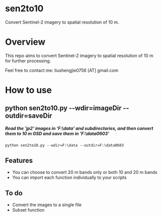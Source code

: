 # sen2to10
Convert Sentinel-2 imagery to spatial resolution of 10 m.

# Overview
This repo aims to convert Sentinel-2 imagery to spatial resolution of 10 m for further processing.

Feel free to contact me: liushengjie0756 [AT] gmail.com

# How to use
## python sen2to10.py --wdir=imageDir --outdir=saveDir
##### Read the 'jp2' images in 'F:\data' and subdirectories, and then convert them to 10 m GSD and save them in 'F:\data0603'
    python sen2to10.py --wdir=F:\data --outdir=F:\data0603


## Features
- You can choose to convert 20 m bands only or both 10 and 20 m bands
- You can import each function individually to your scripts


## To do
- Convert the images to a single file
- Subset function
